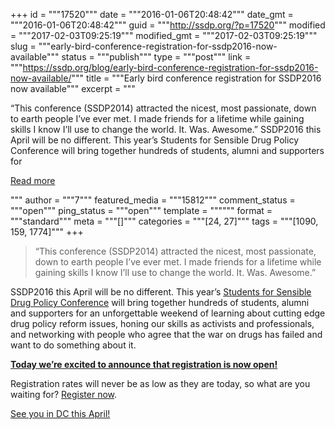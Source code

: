 +++
id = """17520"""
date = """2016-01-06T20:48:42"""
date_gmt = """2016-01-06T20:48:42"""
guid = """http://ssdp.org/?p=17520"""
modified = """2017-02-03T09:25:19"""
modified_gmt = """2017-02-03T09:25:19"""
slug = """early-bird-conference-registration-for-ssdp2016-now-available"""
status = """publish"""
type = """post"""
link = """https://ssdp.org/blog/early-bird-conference-registration-for-ssdp2016-now-available/"""
title = """Early bird conference registration for SSDP2016 now available"""
excerpt = """<p>&#8220;This conference (SSDP2014) attracted the nicest, most passionate, down to earth people I&#8217;ve ever met. I made friends for a lifetime while gaining skills I know I&#8217;ll use to change the world. It. Was. Awesome.&#8221; SSDP2016 this April will be no different. This year&#8217;s Students for Sensible Drug Policy Conference will bring together hundreds of students, alumni and supporters for</p>
<div class="h10"></div>
<p><a class="more-link2 flat" href="https://ssdp.org/blog/early-bird-conference-registration-for-ssdp2016-now-available/">Read more</a></p>
"""
author = """7"""
featured_media = """15812"""
comment_status = """open"""
ping_status = """open"""
template = """"""
format = """standard"""
meta = """[]"""
categories = """[24, 27]"""
tags = """[1090, 159, 1774]"""
+++
<blockquote>&#8220;This conference (SSDP2014) attracted the nicest, most passionate, down to earth people I&#8217;ve ever met. I made friends for a lifetime while gaining skills I know I&#8217;ll use to change the world. It. Was. Awesome.&#8221;</blockquote>
SSDP2016 this April will be no different. This year&#8217;s <a href="http://ssdp.org/events/ssdp2016/">Students for Sensible Drug Policy Conference</a> will bring together hundreds of students, alumni and supporters for an unforgettable weekend of learning about cutting edge drug policy reform issues, honing our skills as activists and professionals, and networking with people who agree that the war on drugs has failed and want to do something about it.

<strong><a href="http://ssdp2016.ezevent.com">Today we&#8217;re excited to announce that registration is now open!</a></strong>

Registration rates will never be as low as they are today, so what are you waiting for? <a href="http://ssdp2016.ezevent.com">Register now</a>.

<a href="http://ssdp.org/events/ssdp2016/">See you in DC this April!</a>
